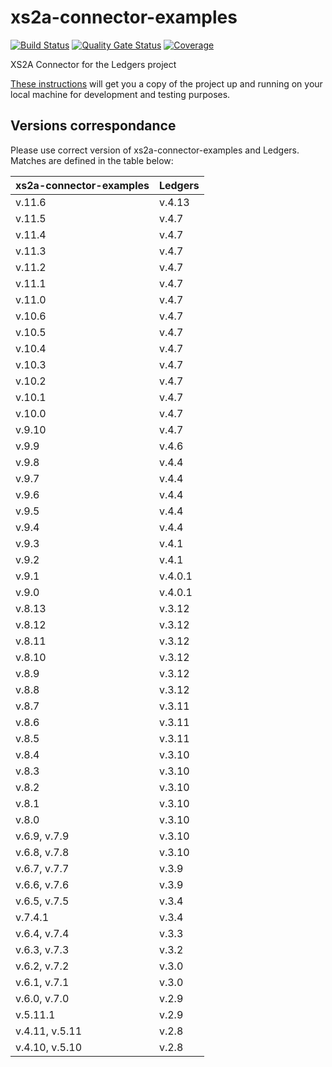 # xs2a-connector-examples
[![Build Status](https://api.travis-ci.com/adorsys/xs2a-connector-examples.svg?branch=develop)](https://api.travis-ci.com/adorsys/xs2a-connector-examples)
[![Quality Gate Status](https://sonarcloud.io/api/project_badges/measure?project=adorsys_xs2a-connector-examples&metric=alert_status)](https://sonarcloud.io/dashboard?id=adorsys_xs2a-connector-examples)
[![Coverage](https://sonarcloud.io/api/project_badges/measure?project=adorsys_xs2a-connector-examples&metric=coverage)](https://sonarcloud.io/dashboard?id=adorsys_xs2a-connector-examples)

XS2A Connector for the Ledgers project

[These instructions](GETTING_STARTED.md) will get you a copy of the project up and running on your local machine for development and testing purposes.

## Versions correspondance

Please use correct version of xs2a-connector-examples and Ledgers. Matches are defined in the table below:

| xs2a-connector-examples | Ledgers |
|-------------------------|---------|
| v.11.6                  | v.4.13   |
| v.11.5                  | v.4.7   |
| v.11.4                  | v.4.7   |
| v.11.3                  | v.4.7   |
| v.11.2                  | v.4.7   |
| v.11.1                  | v.4.7   |
| v.11.0                  | v.4.7   |
| v.10.6                  | v.4.7   |
| v.10.5                  | v.4.7   |
| v.10.4                  | v.4.7   |
| v.10.3                  | v.4.7   |
| v.10.2                  | v.4.7   |
| v.10.1                  | v.4.7   |
| v.10.0                  | v.4.7   |
| v.9.10                  | v.4.7   |
| v.9.9                   | v.4.6   |
| v.9.8                   | v.4.4   |
| v.9.7                   | v.4.4   |
| v.9.6                   | v.4.4   |
| v.9.5                   | v.4.4   |
| v.9.4                   | v.4.4   |
| v.9.3                   | v.4.1   |
| v.9.2                   | v.4.1   |
| v.9.1                   | v.4.0.1 |
| v.9.0                   | v.4.0.1 |
| v.8.13                  | v.3.12  |
| v.8.12                  | v.3.12  |
| v.8.11                  | v.3.12  |
| v.8.10                  | v.3.12  |
| v.8.9                   | v.3.12  |
| v.8.8                   | v.3.12  |
| v.8.7                   | v.3.11  |
| v.8.6                   | v.3.11  |
| v.8.5                   | v.3.11  |
| v.8.4                   | v.3.10  |
| v.8.3                   | v.3.10  |
| v.8.2                   | v.3.10  |
| v.8.1                   | v.3.10  |
| v.8.0                   | v.3.10  |
| v.6.9, v.7.9            | v.3.10  |
| v.6.8, v.7.8            | v.3.10  |
| v.6.7, v.7.7            | v.3.9   |
| v.6.6, v.7.6            | v.3.9   |
| v.6.5, v.7.5            | v.3.4   |
| v.7.4.1                 | v.3.4   |
| v.6.4, v.7.4            | v.3.3   |
| v.6.3, v.7.3            | v.3.2   |
| v.6.2, v.7.2            | v.3.0   |
| v.6.1, v.7.1            | v.3.0   |
| v.6.0, v.7.0            | v.2.9   |
| v.5.11.1                | v.2.9   |
| v.4.11, v.5.11          | v.2.8   |
| v.4.10, v.5.10          | v.2.8   |

